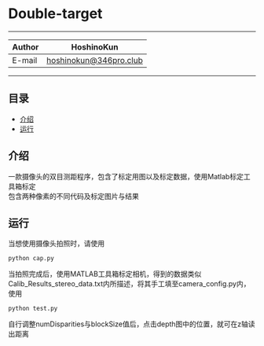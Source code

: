 # Double-target

****
|Author|HoshinoKun|
|---|---
|E-mail|hoshinokun@346pro.club
****

## 目录
* [介绍](#介绍)
* [运行](#运行)

介绍
------
一款摄像头的双目测距程序，包含了标定用图以及标定数据，使用Matlab标定工具箱标定  
包含两种像素的不同代码及标定图片与结果  

运行
------
当想使用摄像头拍照时，请使用
```
python cap.py
```
当拍照完成后，使用MATLAB工具箱标定相机，得到的数据类似Calib_Results_stereo_data.txt内所描述，将其手工填至camera_config.py内，使用
```
python test.py
```
自行调整numDisparities与blockSize值后，点击depth图中的位置，就可在z轴读出距离  